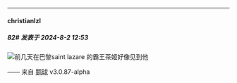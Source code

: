 ﻿
*****

####  christianlzl  
##### 82#       发表于 2024-8-2 12:53

<img src="https://p.sda1.dev/18/72346581ba063de7c07d9823aa03ff31/image.jpg" referrerpolicy="no-referrer">前几天在巴黎saint lazare 的霸王茶姬好像见到他

—— 来自 [鹅球](https://www.pgyer.com/xfPejhuq) v3.0.87-alpha

